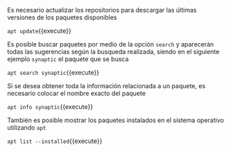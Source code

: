 Es necesario actualizar los repositorios para descargar las últimas versiones de los paquetes disponibles

`apt update`{{execute}}

Es posible buscar paquetes por medio de la opción `search` y aparecerán todas las sugerencias según la busqueda realizada, siendo en el siguiente ejemplo `synaptic` el paquete que se busca

`apt search synaptic`{{execute}}

Si se desea obtener toda la información relacionada a un paquete, es necesario colocar el nombre exacto del paquete

`apt info synaptic`{{execute}}

También es posible mostrar los paquetes instalados en el sistema operativo utilizando `apt`

`apt list --installed`{{execute}}
